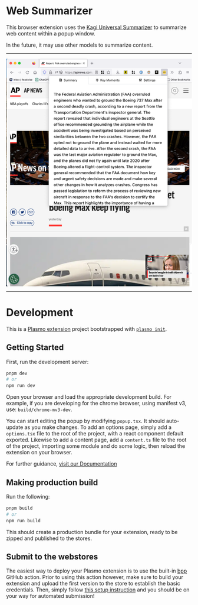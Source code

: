 # Web Summarizer

This browser extension uses the [Kagi Universal Summarizer](https://kagi.com/summarizer/index.html) to summarize web content
 within a popup window.

In the future, it may use other models to summarize content.

---

<div style="display:flex; flex-wrap:nowrap; overflow-x:auto;">
  <img src="static/summary.png" alt="summary" style="max-width:100%; height:auto; margin-right:10px;">
  <br>
  <img src="static/key_moments.png" alt="key moments" style="max-width:100%; height:auto; margin-right:10px;">
  <br>
  <img src="static/settings.png" alt="settings" style="max-width:100%; height:auto;">
</div>



---

# Development

This is a [Plasmo extension](https://docs.plasmo.com/) project bootstrapped
with [`plasmo init`](https://www.npmjs.com/package/plasmo).

## Getting Started

First, run the development server:

```bash
pnpm dev
# or
npm run dev
```

Open your browser and load the appropriate development build. For example, if you are developing for the chrome browser,
using manifest v3, use: `build/chrome-mv3-dev`.

You can start editing the popup by modifying `popup.tsx`. It should auto-update as you make changes. To add an options
page, simply add a `options.tsx` file to the root of the project, with a react component default exported. Likewise to
add a content page, add a `content.ts` file to the root of the project, importing some module and do some logic, then
reload the extension on your browser.

For further guidance, [visit our Documentation](https://docs.plasmo.com/)

## Making production build

Run the following:

```bash
pnpm build
# or
npm run build
```

This should create a production bundle for your extension, ready to be zipped and published to the stores.

## Submit to the webstores

The easiest way to deploy your Plasmo extension is to use the built-in [bpp](https://bpp.browser.market) GitHub action.
Prior to using this action however, make sure to build your extension and upload the first version to the store to
establish the basic credentials. Then, simply
follow [this setup instruction](https://docs.plasmo.com/framework/workflows/submit) and you should be on your way for
automated submission!
